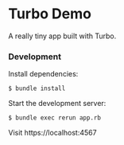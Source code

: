 # Turbo Demo

A really tiny app built with Turbo.

### Development

Install dependencies:

    $ bundle install

Start the development server:

    $ bundle exec rerun app.rb


Visit https://localhost:4567

